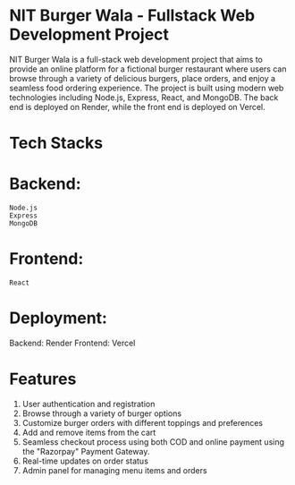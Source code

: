 # NIT Burger Wala - Fullstack Web Development Project
NIT Burger Wala is a full-stack web development project that aims to provide an online platform for a fictional burger restaurant where users can browse through a variety of delicious burgers, place orders, and enjoy a seamless food ordering experience. The project is built using modern web technologies including Node.js, Express, React, and MongoDB. The back end is deployed on Render, while the front end is deployed on Vercel.

# Tech Stacks
  # Backend: 
  
    Node.js
    Express
    MongoDB
    
  # Frontend:

    React
    
  # Deployment:

  Backend: Render
  Frontend: Vercel

# Features
  1. User authentication and registration
  2. Browse through a variety of burger options
  3. Customize burger orders with different toppings and preferences
  3. Add and remove items from the cart
  4. Seamless checkout process using both COD and online payment using the "Razorpay" Payment Gateway.
  5. Real-time updates on order status
  6. Admin panel for managing menu items and orders
